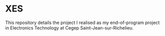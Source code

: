 # XES

This repository details the project I realised as my end-of-program project in Electronics Technology at Cegep Saint-Jean-sur-Richelieu.
